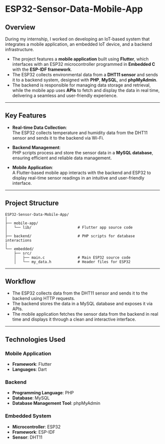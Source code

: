 # **ESP32-Sensor-Data-Mobile-App**

## **Overview**  
During my internship, I worked on developing an IoT-based system that integrates a mobile application, an embedded IoT device, and a backend infrastructure.  
- The project features a **mobile application** built using **Flutter**, which interfaces with an ESP32 microcontroller programmed in **Embedded C** with the **ESP-IDF framework**.  
- The ESP32 collects environmental data from a **DHT11 sensor** and sends it to a backend system, designed with **PHP**, **MySQL**, and **phpMyAdmin**.  
- The backend is responsible for managing data storage and retrieval, while the mobile app uses **APIs** to fetch and display the data in real time, delivering a seamless and user-friendly experience.  

---

## **Key Features**  
- **Real-time Data Collection**:  
   The ESP32 collects temperature and humidity data from the DHT11 sensor and sends it to the backend via Wi-Fi.  

- **Backend Management**:  
   PHP scripts process and store the sensor data in a **MySQL database**, ensuring efficient and reliable data management.  

- **Mobile Application**:  
   A Flutter-based mobile app interacts with the backend and ESP32 to display real-time sensor readings in an intuitive and user-friendly interface.  

---

## **Project Structure**  
```plaintext
ESP32-Sensor-Data-Mobile-App/
│
├── mobile-app/                     
│   └── lib/                     # Flutter app source code    
│
├── backend/                     # PHP scripts for database interactions
│  
└── embedded/                    
    ├── src/                     
    │   ├── main.c               # Main ESP32 source code
    │   └── my_data.h            # Header files for ESP32
```
---

## Workflow
- The ESP32 collects data from the DHT11 sensor and sends it to the backend using HTTP requests.
- The backend stores the data in a MySQL database and exposes it via APIs.
- The mobile application fetches the sensor data from the backend in real time and displays it through a clean and interactive interface.

---

## Technologies Used

### Mobile Application
- **Framework**: Flutter
- **Languages**: Dart

### Backend
- **Programming Language**: PHP
- **Database**: MySQL
- **Database Management Tool**: phpMyAdmin

### Embedded System
- **Microcontroller**: ESP32
- **Framework**: ESP-IDF
- **Sensor**: DHT11
